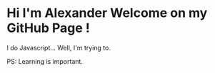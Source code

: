 # Hi I'm Alexander Welcome on my GitHub Page ! 

I do Javascript... Well, I'm trying to.

PS: Learning is important.
